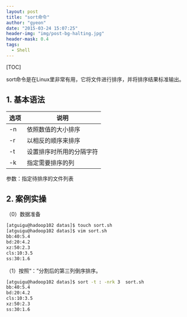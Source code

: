 ```yaml
---
layout: post
title: "sort命令"
author: "gyeon"
date: "2015-03-24 15:07:25"
header-img: "img/post-bg-halting.jpg"
header-mask: 0.4
tags:
  - Shell
---
```


[TOC]

sort命令是在Linux里非常有用，它将文件进行排序，并将排序结果标准输出。

## 1. 基本语法

| 选项 |          说明           |
| ---- | ----------------------- |
| -n   | 依照数值的大小排序       |
| -r   | 以相反的顺序来排序       |
| -t   | 设置排序时所用的分隔字符 |
| -k   | 指定需要排序的列         |

参数：指定待排序的文件列表

## 2. 案例实操
（0）数据准备

```bash
[atguigu@hadoop102 datas]$ touch sort.sh
[atguigu@hadoop102 datas]$ vim sort.sh 
bb:40:5.4
bd:20:4.2
xz:50:2.3
cls:10:3.5
ss:30:1.6
```

（1）按照“：”分割后的第三列倒序排序。

```bash
[atguigu@hadoop102 datas]$ sort -t : -nrk 3  sort.sh 
bb:40:5.4
bd:20:4.2
cls:10:3.5
xz:50:2.3
ss:30:1.6
```